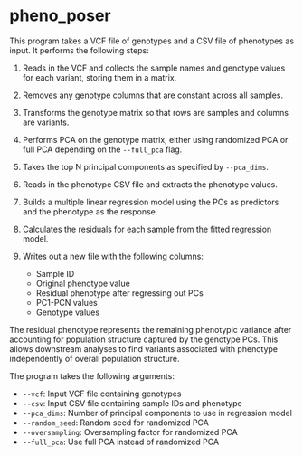 # pheno_poser

This program takes a VCF file of genotypes and a CSV file of phenotypes as input. It performs the following steps:

1. Reads in the VCF and collects the sample names and genotype values for each variant, storing them in a matrix. 

2. Removes any genotype columns that are constant across all samples.

3. Transforms the genotype matrix so that rows are samples and columns are variants. 

4. Performs PCA on the genotype matrix, either using randomized PCA or full PCA depending on the `--full_pca` flag.

5. Takes the top N principal components as specified by `--pca_dims`.

6. Reads in the phenotype CSV file and extracts the phenotype values.

7. Builds a multiple linear regression model using the PCs as predictors and the phenotype as the response. 

8. Calculates the residuals for each sample from the fitted regression model.

9. Writes out a new file with the following columns:
   - Sample ID
   - Original phenotype value
   - Residual phenotype after regressing out PCs
   - PC1-PCN values
   - Genotype values

The residual phenotype represents the remaining phenotypic variance after accounting for population structure captured by the genotype PCs. This allows downstream analyses to find variants associated with phenotype independently of overall population structure.

The program takes the following arguments:

- `--vcf`: Input VCF file containing genotypes
- `--csv`: Input CSV file containing sample IDs and phenotype
- `--pca_dims`: Number of principal components to use in regression model  
- `--random_seed`: Random seed for randomized PCA
- `--oversampling`: Oversampling factor for randomized PCA
- `--full_pca`: Use full PCA instead of randomized PCA
